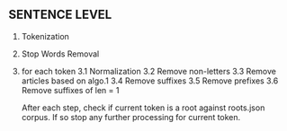 ## SENTENCE LEVEL

1. Tokenization
2. Stop Words Removal


3. for each token
	3.1 Normalization
	3.2 Remove non-letters
	3.3 Remove articles based on algo.1
	3.4 Remove suffixes 
	3.5 Remove prefixes
	3.6 Remove suffixes of len = 1

	After each step, check if current token is a root against roots.json corpus. 
	If so stop any further processing for current token.